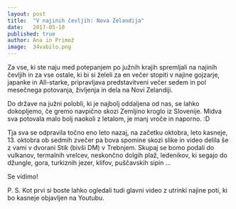 ```yaml
---
layout: post
title:  "V najinih čevljih: Nova Zelandija"
date:   2017-05-10
published: true
author: Ana in Primož
image:  34vabilo.png
---
```


<p class="intro"><span class="dropcap">Z</span>a vse, ki ste naju med potepanjem po južnih krajih spremljali na <a src="http://www.vnajinihčevljih.si">najinih čevljih</a> in za vse ostale, ki bi si želeli za en večer stopiti v najine gojzarje, japanke in All-starke, pripravljava predstavitveni večer sedem in pol mesečnega potovanja, življenja in dela na Novi Zelandiji. </p>

Do države na južni polobli, ki je najbolj oddaljena od nas, se lahko dokopljemo, če gremo navpično skozi Zemljino kroglo iz Slovenije. Midva sva potovala malo bolj naokoli z letalom, je manj vroče in naporno. :D

Tja sva se odpravila točno eno leto nazaj, na začetku oktobra, leto kasneje, 13. oktobra ob sedmih zvečer pa bova spomine skozi slike in video delila še z vami v dvorani Stik (bivši DM) v Trebnjem.
Skupaj se bomo podali do vulkanov, termalnih vrelcev, neskončno dolgih plaž, ledenikov, ki segajo do džungle, gora, turkiznih jezer, klifov, puščavskih sipin … 

Se vidimo!

P. S. Kot prvi si boste lahko ogledali tudi glavni video z utrinki najine poti, ki bo kasneje objavljen na Youtubu.